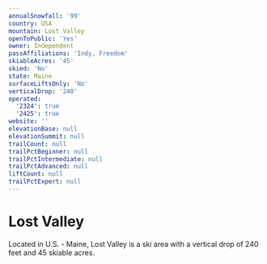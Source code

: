 ```yaml
---
annualSnowfall: '99'
country: USA
mountain: Lost Valley
openToPublic: 'Yes'
owner: Independent
passAffiliations: 'Indy, Freedom'
skiableAcres: '45'
skied: 'No'
state: Maine
surfaceLiftsOnly: 'No'
verticalDrop: '240'
operated:
  '2324': true
  '2425': true
website: ''
elevationBase: null
elevationSummit: null
trailCount: null
trailPctBeginner: null
trailPctIntermediate: null
trailPctAdvanced: null
liftCount: null
trailPctExpert: null
---
```



# Lost Valley

Located in U.S. - Maine, Lost Valley is a ski area with a vertical drop of 240 feet and 45 skiable acres.
